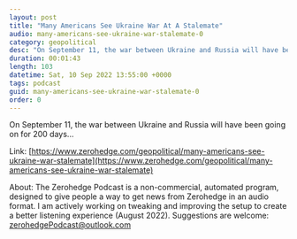 ```yaml
---
layout: post
title: "Many Americans See Ukraine War At A Stalemate"
audio: many-americans-see-ukraine-war-stalemate-0
category: geopolitical
desc: "On September 11, the war between Ukraine and Russia will have been going on for 200 days..."
duration: 00:01:43
length: 103
datetime: Sat, 10 Sep 2022 13:55:00 +0000
tags: podcast
guid: many-americans-see-ukraine-war-stalemate-0
order: 0
---
```

On September 11, the war between Ukraine and Russia will have been going on for 200 days...

Link: [https://www.zerohedge.com/geopolitical/many-americans-see-ukraine-war-stalemate](https://www.zerohedge.com/geopolitical/many-americans-see-ukraine-war-stalemate)

About: The Zerohedge Podcast is a non-commercial, automated program, designed to give people a way to get news from Zerohedge in an audio format.  I am actively working on tweaking and improving the setup to create a better listening experience (August 2022).  Suggestions are welcome: [zerohedgePodcast@outlook.com](mailto:zerohedgePodcast@outlook.com)